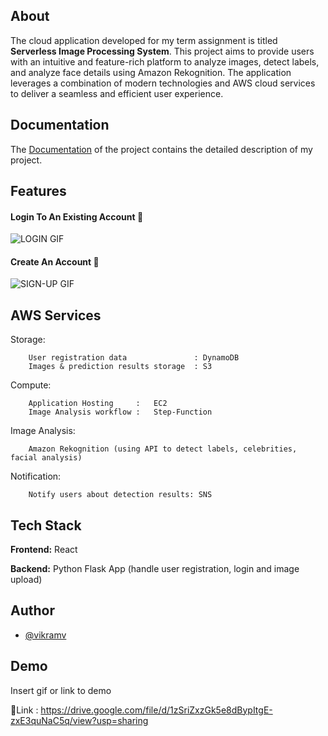 ## About

The cloud application developed for my term assignment is titled 
**Serverless Image Processing System**. This project aims to provide users with an intuitive and feature-rich platform to analyze
images, detect labels, and analyze face details using Amazon Rekognition. The application leverages
a combination of modern technologies and AWS cloud services to deliver a seamless and efficient user
experience.

## Documentation
The [Documentation](./Submission/) of the project contains the detailed description of my project. 



## Features

#### Login To An Existing Account 🔑

![ LOGIN  GIF](./)

#### Create An Account 🔐

![ SIGN-UP  GIF](./)


## AWS Services

Storage: 
```
    User registration data               : DynamoDB
    Images & prediction results storage  : S3
```

Compute:
```
    Application Hosting     :   EC2
    Image Analysis workflow :   Step-Function 
```

Image Analysis:
```
    Amazon Rekognition (using API to detect labels, celebrities, facial analysis)
```

Notification:
```
    Notify users about detection results: SNS
```


## Tech Stack

**Frontend:** React

**Backend:** Python Flask App (handle user registration, login and image upload)


## Author

- [@vikramv](https://git.cs.dal.ca/vikramv)



## Demo

Insert gif or link to demo

🔗Link :  https://drive.google.com/file/d/1zSriZxzGk5e8dBypItgE-zxE3quNaC5q/view?usp=sharing
